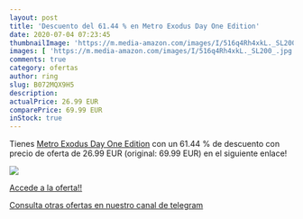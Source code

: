 ```yaml
---
layout: post
title: 'Descuento del 61.44 % en Metro Exodus Day One Edition'
date: 2020-07-04 07:23:45
thumbnailImage: 'https://m.media-amazon.com/images/I/516q4Rh4xkL._SL200_.jpg'
images: [ 'https://m.media-amazon.com/images/I/516q4Rh4xkL._SL200_.jpg' ]
comments: true
category: ofertas
author: ring
slug: B072MQX9H5
description:
actualPrice: 26.99 EUR
comparePrice: 69.99 EUR
inStock: true
---
```


Tienes [Metro Exodus Day One Edition](https://www.amazon.com/dp/B072MQX9H5/?tag=redken08-20) con un 61.44 % de descuento con precio de oferta de 26.99 EUR (original: 69.99 EUR) en el siguiente enlace!

[![](https://m.media-amazon.com/images/I/516q4Rh4xkL._SL200_.jpg)](https://www.amazon.com/dp/B072MQX9H5/?tag=redken08-20)

[Accede a la oferta!!](https://www.amazon.com/dp/B072MQX9H5/?tag=redken08-20)

[Consulta otras ofertas en nuestro canal de telegram](https://t.me/s/ofertas25)
